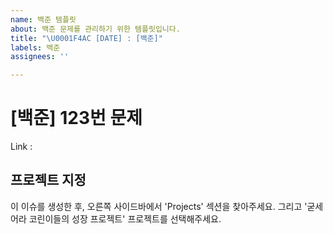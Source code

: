 ```yaml
---
name: 백준 템플릿
about: 백준 문제를 관리하기 위한 템플릿입니다.
title: "\U0001F4AC [DATE] : [백준]"
labels: 백준
assignees: ''

---
```


# [백준] 123번 문제

Link :


## 프로젝트 지정

이 이슈를 생성한 후, 오른쪽 사이드바에서 'Projects' 섹션을 찾아주세요. 그리고 '굳세어라 코린이들의 성장 프로젝트' 프로젝트를 선택해주세요.